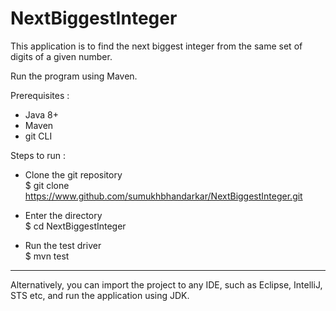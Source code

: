 # NextBiggestInteger

This application is to find the next biggest integer from the same set of digits of a given number.

Run the program using Maven.

Prerequisites : 
* Java 8+
* Maven
* git CLI

Steps to run : 
* Clone the git repository </br>
$ git clone https://www.github.com/sumukhbhandarkar/NextBiggestInteger.git

* Enter the directory </br>
$ cd NextBiggestInteger

* Run the test driver </br>
$ mvn test

----
Alternatively, you can import the project to any IDE, such as Eclipse, IntelliJ, STS etc, and run the application using JDK.


